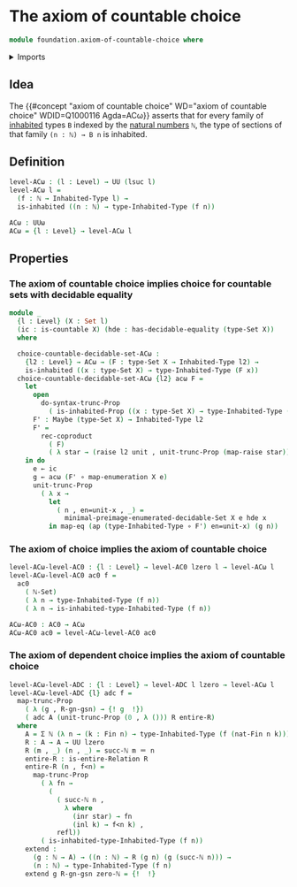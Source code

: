 # The axiom of countable choice

```agda
module foundation.axiom-of-countable-choice where
```

<details><summary>Imports</summary>

```agda
open import elementary-number-theory.equality-natural-numbers
open import elementary-number-theory.natural-numbers

open import foundation.dependent-pair-types
open import foundation.propositional-truncations
open import foundation.axiom-of-choice
open import foundation.raising-universe-levels
open import foundation.action-on-identifications-functions
open import foundation.equivalences
open import foundation.identity-types
open import foundation.embeddings
open import foundation.decidable-equality
open import foundation.unit-type
open import foundation.function-types
open import foundation.transport-along-identifications
open import foundation.coproduct-types
open import foundation.inhabited-types
open import foundation.propositional-truncations
open import foundation.maybe
open import foundation.universe-levels
open import set-theory.countable-sets
open import foundation.sets
open import foundation.univalence
```

</details>

## Idea

The {{#concept "axiom of countable choice" WD="axiom of countable choice" WDID=Q1000116 Agda=ACω}}
asserts that for every family of [inhabited](foundation.inhabited-types.md)
types `B` indexed by the
[natural numbers](elementary-number-theory.natural-numbers.md) `ℕ`, the type of
sections of that family `(n : ℕ) → B n` is inhabited.

## Definition

```agda
level-ACω : (l : Level) → UU (lsuc l)
level-ACω l =
  (f : ℕ → Inhabited-Type l) →
  is-inhabited ((n : ℕ) → type-Inhabited-Type (f n))

ACω : UUω
ACω = {l : Level} → level-ACω l
```

## Properties

### The axiom of countable choice implies choice for countable sets with decidable equality

```agda
module _
  {l : Level} (X : Set l)
  (ic : is-countable X) (hde : has-decidable-equality (type-Set X))
  where

  choice-countable-decidable-set-ACω :
    {l2 : Level} → ACω → (F : type-Set X → Inhabited-Type l2) →
    is-inhabited ((x : type-Set X) → type-Inhabited-Type (F x))
  choice-countable-decidable-set-ACω {l2} acω F =
    let
      open
        do-syntax-trunc-Prop
          ( is-inhabited-Prop ((x : type-Set X) → type-Inhabited-Type (F x)))
      F' : Maybe (type-Set X) → Inhabited-Type l2
      F' =
        rec-coproduct
          ( F)
          ( λ star → (raise l2 unit , unit-trunc-Prop (map-raise star)))
    in do
      e ← ic
      g ← acω (F' ∘ map-enumeration X e)
      unit-trunc-Prop
        ( λ x →
          let
            ( n , en=unit-x , _) =
              minimal-preimage-enumerated-decidable-Set X e hde x
          in map-eq (ap (type-Inhabited-Type ∘ F') en=unit-x) (g n))
```

### The axiom of choice implies the axiom of countable choice

```agda
level-ACω-level-AC0 : {l : Level} → level-AC0 lzero l → level-ACω l
level-ACω-level-AC0 ac0 f =
  ac0
    ( ℕ-Set)
    ( λ n → type-Inhabited-Type (f n))
    ( λ n → is-inhabited-type-Inhabited-Type (f n))

ACω-AC0 : AC0 → ACω
ACω-AC0 ac0 = level-ACω-level-AC0 ac0
```

### The axiom of dependent choice implies the axiom of countable choice

```agda
level-ACω-level-ADC : {l : Level} → level-ADC l lzero → level-ACω l
level-ACω-level-ADC {l} adc f =
  map-trunc-Prop
    ( λ (g , R-gn-gsn) → {! g  !})
    ( adc A (unit-trunc-Prop (0 , λ ())) R entire-R)
  where
    A = Σ ℕ (λ n → (k : Fin n) → type-Inhabited-Type (f (nat-Fin n k)))
    R : A → A → UU lzero
    R (m , _) (n , _) = succ-ℕ m ＝ n
    entire-R : is-entire-Relation R
    entire-R (n , f<n) =
      map-trunc-Prop
        ( λ fn →
          (
            ( succ-ℕ n ,
              λ where
                (inr star) → fn
                (inl k) → f<n k) ,
            refl))
        ( is-inhabited-type-Inhabited-Type (f n))
    extend :
      (g : ℕ → A) → ((n : ℕ) → R (g n) (g (succ-ℕ n))) →
      (n : ℕ) → type-Inhabited-Type (f n)
    extend g R-gn-gsn zero-ℕ = {!  !}
```
